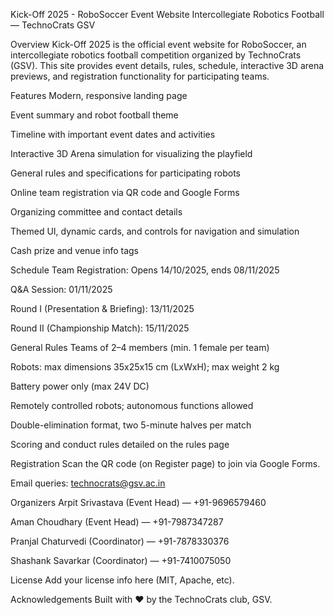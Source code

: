 Kick-Off 2025 - RoboSoccer Event Website
Intercollegiate Robotics Football — TechnoCrats GSV

Overview
Kick-Off 2025 is the official event website for RoboSoccer, an intercollegiate robotics football competition organized by TechnoCrats (GSV). This site provides event details, rules, schedule, interactive 3D arena previews, and registration functionality for participating teams.

Features
Modern, responsive landing page

Event summary and robot football theme

Timeline with important event dates and activities

Interactive 3D Arena simulation for visualizing the playfield

General rules and specifications for participating robots

Online team registration via QR code and Google Forms

Organizing committee and contact details

Themed UI, dynamic cards, and controls for navigation and simulation

Cash prize and venue info tags

Schedule
Team Registration: Opens 14/10/2025, ends 08/11/2025

Q&A Session: 01/11/2025

Round I (Presentation & Briefing): 13/11/2025

Round II (Championship Match): 15/11/2025

General Rules
Teams of 2–4 members (min. 1 female per team)

Robots: max dimensions 35x25x15 cm (LxWxH); max weight 2 kg

Battery power only (max 24V DC)

Remotely controlled robots; autonomous functions allowed

Double-elimination format, two 5-minute halves per match

Scoring and conduct rules detailed on the rules page

Registration
Scan the QR code (on Register page) to join via Google Forms.

Email queries: technocrats@gsv.ac.in

Organizers
Arpit Srivastava (Event Head) — +91-9696579460

Aman Choudhary (Event Head) — +91-7987347287

Pranjal Chaturvedi (Coordinator) — +91-7878330376

Shashank Savarkar (Coordinator) — +91-7410075050

License
Add your license info here (MIT, Apache, etc).

Acknowledgements
Built with ❤️ by the TechnoCrats club, GSV.